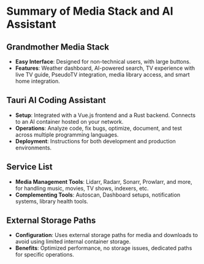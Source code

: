 # Summary of Media Stack and AI Assistant

## Grandmother Media Stack
- **Easy Interface**: Designed for non-technical users, with large buttons.
- **Features**: Weather dashboard, AI-powered search, TV experience with live TV guide, PseudoTV integration, media library access, and smart home integration.

## Tauri AI Coding Assistant
- **Setup**: Integrated with a Vue.js frontend and a Rust backend. Connects to an AI container hosted on your network.
- **Operations**: Analyze code, fix bugs, optimize, document, and test across multiple programming languages.
- **Deployment**: Instructions for both development and production environments.

## Service List
- **Media Management Tools**: Lidarr, Radarr, Sonarr, Prowlarr, and more, for handling music, movies, TV shows, indexers, etc.
- **Complementing Tools**: Autoscan, Dashboard setups, notification systems, library health tools.

## External Storage Paths
- **Configuration**: Uses external storage paths for media and downloads to avoid using limited internal container storage.
- **Benefits**: Optimized performance, no storage issues, dedicated paths for specific operations.

